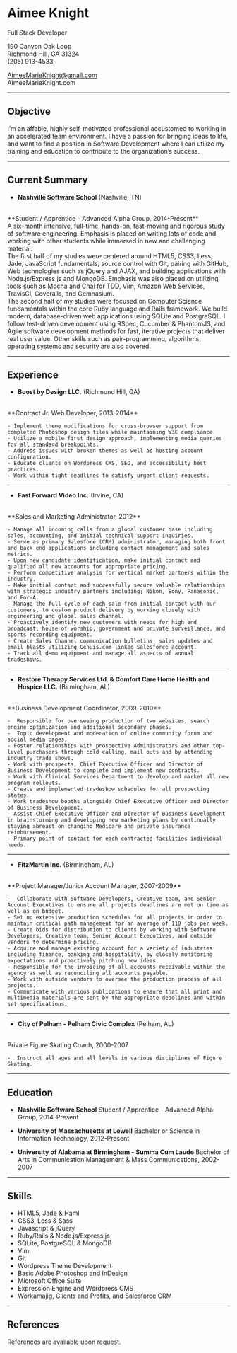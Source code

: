Aimee Knight
===============
Full Stack Developer  

190 Canyon Oak Loop  
Richmond Hill, GA 31324  
(205) 913-4533  

AimeeMarieKnight@gmail.com  
AimeeMarieKnight.com

***
Objective
---------
I’m an affable, highly self-motivated professional accustomed to working in an accelerated team environment. I have a passion for bringing ideas to life, and want to find a position in Software Development where I can utilize my training and education to contribute to the organization’s success.

***
Current Summary
---------------

*   **Nashville Software School** (Nashville, TN)
<br> 
    **Student / Apprentice - Advanced Alpha Group, 2014-Present**
<br> 
    A six-month intensive, full-time, hands-on, fast-moving and rigorous study of software engineering. Emphasis is placed on writing lots of code and working with other students while immersed in new and challenging material.
<br>    
    The first half of my studies were centered around HTML5, CSS3, Less, Jade, JavaScript fundamentals, source control with Git, pairing with GitHub, Web technologies such as jQuery and AJAX, and building applications with Node.js/Express.js and MongoDB. Emphasis was also placed on utilizing tools such as Mocha and Chai for TDD, Vim, Amazon Web Services, TravisCI, Coveralls, and Gemnasium.  
<br> 
    The second half of my studies were focused on Computer Science fundamentals within the core Ruby language and Rails framework. We build modern, database-driven web applications using SQLite and PostgreSQL. I follow test-driven development using RSpec, Cucumber & PhantomJS, and Agile software development methods for fast, iterative projects that deliver real user value. Other skills such as pair-programming, algorithms, operating systems and security are also covered.
 
***   
Experience
---------------

*   **Boost by Design LLC.** (Richmond Hill, GA)
<br> 
    **Contract Jr. Web Developer, 2013-2014**  

    - Implement theme modifications for cross-browser support from completed Photoshop design files while maintaining W3C compliance.
    - Utilize a mobile first design approach, implementing media queries for all standard breakpoints.
    - Address issues with broken themes as well as hosting account configuration.
    - Educate clients on Wordpress CMS, SEO, and accessibility best practices.
    - Work within tight deadlines to satisfy urgent client requests.
    
***
*   **Fast Forward Video Inc.** (Irvine, CA)
<br> 
    **Sales and Marketing Administrator, 2012**  

    - Manage all incoming calls from a global customer base including sales, accounting, and initial technical support inquiries.
    - Serve as primary Salesfore (CRM) administrator, managing both front and back end applications including contact management and sales metrics.
    - Upon new candidate identification, make initial contact and qualified all new accounts for appropriate pricing. 
    - Perform competitive analysis for vertical market partners within the industry.
    - Make initial contact and successfully secure valuable relationships with strategic industry partners including; Nikon, Sony, Panasonic, and For-A. 
    - Manage the full cycle of each sale from initial contact with our customers, to custom product delivery by working closely with engineering and global sales channel.
    - Proactively identify new customers with needs for high end broadcast, house of worship, government and private surveillance, and sports recording equipment.
    - Create Sales Channel communication bulletins, sales updates and email blasts utilizing Genuis.com linked Salesforce account. 
    - Track all demo equipment and manage all aspects of annual tradeshows.  
    
***
*   **Restore Therapy Services Ltd. & Comfort Care Home Health and Hospice LLC.** (Birmingham, AL)
<br> 
    **Business Development Coordinator, 2009-2010**   

    -  Responsible for overseeing production of two websites, search engine optimization and additional secondary phases.
    -  Topic development and moderation of online community forum and social media pages.
    - Foster relationships with prospective Administrators and other top-level purchasers through cold calling, mail outs and by attending industry trade shows.
    - Work with prospects, Chief Executive Officer and Director of Business Development to complete and implement new contracts.
    - Work with Clinical Services Department to develop and market all new program rollouts.
    - Create and implemented tradeshow schedules for all prospecting states.
    - Work tradeshow booths alongside Chief Executive Officer and Director of Business Development.
    - Assist Chief Executive Officer and Director of Business Development in brainstorming and developing new marketing plans by continually staying abreast on changing Medicare and private insurance reimbursement.
    - Primary point of contact for each contracted facilities individual needs.  
    
***
*   **FitzMartin Inc.** (Birmingham, AL)
<br> 
    **Project Manager/Junior Account Manager, 2007-2009**  

    -  Collaborate with Software Developers, Creative team, and Senior Account Executives to ensure all projects deadlines are met on time as well as on budget.
    - Set up extensive production schedules for all projects in order to maintain critical path management for an average of 110 jobs per week.
    - Create bids for distribution to clients by working with Software Developers, Creative team, Senior Account Executives, and outside vendors to determine pricing.
    - Acquire and manage existing account for a variety of industries including finance, banking and hospitality, by closely monitoring expectations and proactively pitching new ideas.
    - Responsible for the invoicing of all accounts receivable within the agency as well as reconciling all accounts payable.
    - Work with outside vendors to oversee the production process of all projects.
    - Communicate with various publications to ensure that all print and multimedia materials are sent by the appropriate deadlines and within set specifications.
    
***   
*   **City of Pelham - Pelham Civic Complex** (Pelham, AL)
<br> 
    Private Figure Skating Coach, 2000-2007

    -  Instruct all ages and all levels in various disciplines of Figure Skating.

***
Education
---------

*   **Nashville Software School**
    Student / Apprentice - Advanced Alpha Group, 2014-Present  


*   **University of Massachusetts at Lowell**
    Bachelor or Science in Information Technology, 2012-Present  
   
 
*   **University of Alabama at Birmingham  - Summa Cum Laude**
    Bachelor of Arts in Communication Management & Mass Communications, 2002-2007

***
Skills
------

*   HTML5, Jade & Haml
*	CSS3, Less & Sass
*	Javascript & jQuery
*   Ruby/Rails & Node.js/Express.js
*   SQLite, PostgreSQL & MongoDB
*   Vim
*   Git
*	Wordpress Theme Development
*	Basic Adobe Photoshop and InDesign
*	Microsoft Office Suite
*	Expression Engine and Wordpress CMS
*	Workamajig, Clients and Profits, and Salesforce CRM

***
References
------
References are available upon request.

    
